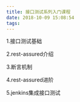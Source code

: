 ```yaml
---
title: 接口测试系列入门课程
date: 2018-10-09 15:08:54
tags:
---
```


1.接口测试基础

2.rest-assured介绍

3.断言机制

4.rest-assured进阶

5.jenkins集成接口测试



